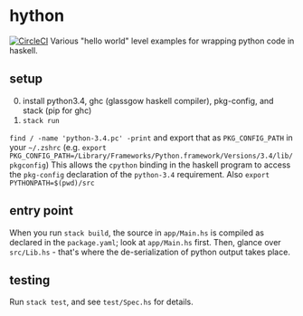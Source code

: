 # hython
[![CircleCI](https://circleci.com/gh/ekalosak/hython/tree/master.svg?style=svg&circle-token=68ad6fb98de4ff6b4b8cadb9398f282049cf5c4d)](https://circleci.com/gh/ekalosak/hython/tree/master)
Various "hello world" level examples for wrapping python code in haskell.

## setup
0. install python3.4, ghc (glassgow haskell compiler), pkg-config,
  and stack (pip for ghc)
1. `stack run`

`find / -name 'python-3.4.pc' -print` and export that as `PKG_CONFIG_PATH` in
your `~/.zshrc` (e.g. `export PKG_CONFIG_PATH=/Library/Frameworks/Python.framework/Versions/3.4/lib/pkgconfig`)
This allows the `cpython` binding in the haskell program to access the
`pkg-config` declaration of the `python-3.4` requirement.
Also `export PYTHONPATH=$(pwd)/src`

## entry point
When you run `stack build`, the source in `app/Main.hs` is compiled as declared
in the `package.yaml`; look at `app/Main.hs` first. Then, glance over
`src/Lib.hs` - that's where the de-serialization of python output takes place.

## testing
Run `stack test`, and see `test/Spec.hs` for details.
